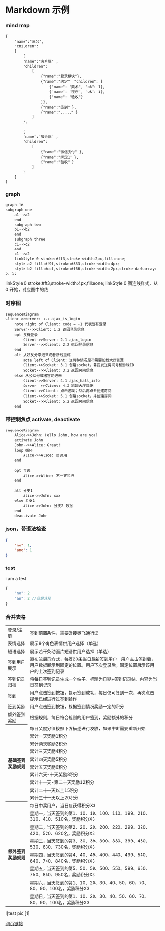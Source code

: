 # Markdown 示例 
### mind map
```jsmind
{
    "name":"三公",
    "children":
    [
        { 
        "name":"客户端" , 
        "children":
            [
                {"name":"登录模块"},
                {"name":"绑定", "children": [
                    {"name": "美术", "ok": 1},
                    {"name": "程序", "ok": 1},
                    {"name": "验收"}
                ]},
                {"name":"签到" },
                {"name":"....." }
            ] 
        },

        { 
        "name":"服务端" , 
        "children":
            [
                {"name":"微信支付" },
                {"name":"绑定1" },
                {"name":"验收" }
            ] 
        }
    ]
}
```
### graph
```mermaid
graph TB
subgraph one
    a1-->a2
    end
    subgraph two
    b1-->b2
    end
    subgraph three
    c1-->c2
    end
    c1-->a2
    linkStyle 0 stroke:#ff3,stroke-width:2px,fill:none;
    style a2 fill:#f9f,stroke:#333,stroke-width:4px;
    style b2 fill:#ccf,stroke:#f66,stroke-width:2px,stroke-dasharray: 5, 5;
```

linkStyle 0 stroke:#ff3,stroke-width:4px,fill:none;
linkStyle 0 图连线样式，从 0 开始，对应图中的线
### 时序图
```mermaid
sequenceDiagram
Client->>Server: 1.1 ajax_is_login
    note right of Client: code = -1 代表没有登录
    Server-->>Client: 1.2 返回登录信息
    opt 没有登录
        Client->>Server: 2.1 ajax_login
        Server-->>Client: 2.2 返回登录信息
    end
    alt 从好友分享进来或者断线重练
        note left of Client: 这两种情况是不需要加载大厅资源
        Client->>Socket: 3.1 创建socket，需要发送房间号和游戏ID
        Socket-->>Client: 3.2 返回房间信息
    else 从公众号或者官网进来
        Client->>Server: 4.1 ajax_hall_info
        Server-->>Client: 4.2 返回大厅数据
        Client->>Client: 点击游戏；然后再点击创建房间
        Client->>Socket: 5.1 创建socket，并创建房间
        Socket-->>Client: 5.2 返回房间信息
    end
```
### 带控制焦点 activate, deactivate
```mermaid
sequenceDiagram
    Alice->>John: Hello John, how are you?
    activate John
    John-->>Alice: Great!
    loop 循环
        Alice->>Alice: 自调用
    end

    opt 可选
        Alice->>Alice: 不一定执行
    end

    alt 分支1
        Alice->>John: xxx
    else 分支2
        Alice->>John: 分支2 数据
    end
    deactivate John
```
### json，带语法检查
```json
{
    "no": 1,
    "ano": 1
}
```

### test
i am a test
```js
{
    "no": 2
    "an": 2 //我是注释
}
```



### 合并表格
<table class="table table-bordered">

 <tr><td>登录/注册</td><td>签到前置条件，需要对接奥飞通行证</td></tr>
<tr><td>表情选择</td><td>展示8个角色表情供用户选择（单选）</td></tr>
<tr><td>短语选择</td><td>展示若干条动画片短语供用户选择（单选）</td></tr>
<tr><td>签到用户展示</td><td>瀑布流展示方式，每页20条当日最新签到用户，用户点击签到后，用户数据展示到固定的位置。用户下次登录后，固定位置展示该用户的上次签到记录</td></tr>
<tr><td>签到记录归档</td><td>将每日签到记录生成一个帖子，标题为日期+签到记录帖，内容为当日签到记录</td></tr>
<tr><td>签到</td><td>用户点击签到按钮，提示签到成功，每日仅可签到一次，再次点击提示已经进行过签到操作</td></tr>
<tr><td>签到奖励</td><td>用户点击签到按钮，根据签到情况奖励一定的积分</td></tr>
<tr><td>额外签到奖励</td><td>根据规则，每日符合规则的用户签到，奖励额外的积分</td></tr>

 <tr>
    <th rowspan="11">基础签到奖励规则</th>
 </tr>
 <tr><td>每日奖励分值按照下方描述进行发放，如果中断需要重新开始</td></tr>
<tr><td>累计一天奖励1积分</td></tr>
<tr><td>累计两天奖励2积分</td></tr>
<tr><td>累计三天奖励4积分</td></tr>
<tr><td>累计四天奖励5积分</td></tr>
<tr><td>累计五天奖励6积分</td></tr>
<tr><td>累计六天-十天奖励8积分</td></tr>
<tr><td>累计十一天-第二十天奖励12积分</td></tr>
<tr><td>累计二十一天以上15积分</td></tr>
<tr><td>累计三十一天以上20积分</td></tr>
<tr>
    <th rowspan="9">额外签到奖励规则</th>
 </tr>
 <tr><td>每日中奖用户，当日应获得积分X3</td></tr>
<tr><td>星期一，当天签到的第1、10、19、100、110、199、210、310、410、510名，奖励积分X3</td></tr>
<tr><td>星期二，当天签到的第2、20、29、200、220、299、320、420、520、620名，奖励积分X3</td></tr>
<tr><td>星期三，当天签到的第3、30、39、300、330、399、430、530、630、730名，奖励积分X3</td></tr>
<tr><td>星期四，当天签到的第4、40、49、400、440、499、540、640、740、840名，奖励积分X3</td></tr>
<tr><td>星期五，当天签到的第5、50、59、500、550、599、650、750、850、950名，奖励积分X3</td></tr>
<tr><td>星期六，当天签到的第1、10、20、30、40、50、60、70、80、90、100名，奖励积分X3</td></tr>
<tr><td>星期日，当天签到的第1、10、20、30、40、50、60、70、80、90、100名，奖励积分X3</td></tr>

 </table>
![test pic][1]

[1]: ./pic/game_exit.png


[网页链接](https://www.baidu.com/)